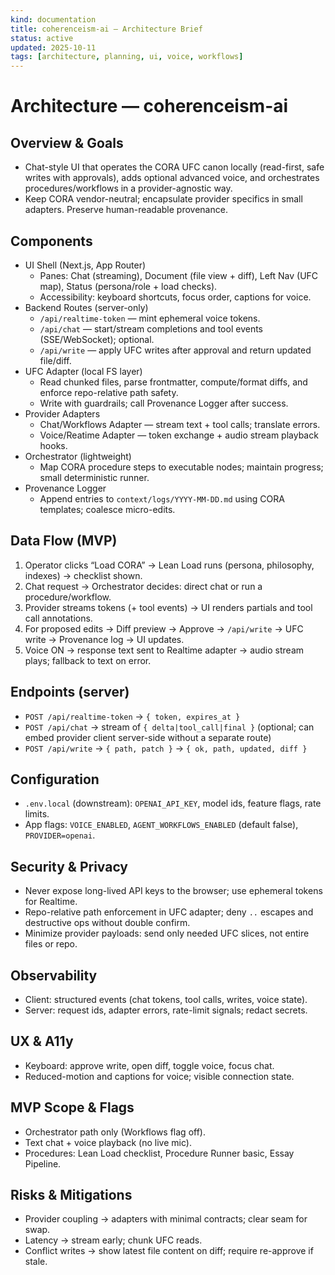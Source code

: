 ```yaml
---
kind: documentation
title: coherenceism-ai — Architecture Brief
status: active
updated: 2025-10-11
tags: [architecture, planning, ui, voice, workflows]
---
```


# Architecture — coherenceism-ai

## Overview & Goals
- Chat-style UI that operates the CORA UFC canon locally (read-first, safe writes with approvals), adds optional advanced voice, and orchestrates procedures/workflows in a provider-agnostic way.
- Keep CORA vendor-neutral; encapsulate provider specifics in small adapters. Preserve human-readable provenance.

## Components
- UI Shell (Next.js, App Router)
  - Panes: Chat (streaming), Document (file view + diff), Left Nav (UFC map), Status (persona/role + load checks).
  - Accessibility: keyboard shortcuts, focus order, captions for voice.
- Backend Routes (server-only)
  - `/api/realtime-token` — mint ephemeral voice tokens.
  - `/api/chat` — start/stream completions and tool events (SSE/WebSocket); optional.
  - `/api/write` — apply UFC writes after approval and return updated file/diff.
- UFC Adapter (local FS layer)
  - Read chunked files, parse frontmatter, compute/format diffs, and enforce repo-relative path safety.
  - Write with guardrails; call Provenance Logger after success.
- Provider Adapters
  - Chat/Workflows Adapter — stream text + tool calls; translate errors.
  - Voice/Reatime Adapter — token exchange + audio stream playback hooks.
- Orchestrator (lightweight)
  - Map CORA procedure steps to executable nodes; maintain progress; small deterministic runner.
- Provenance Logger
  - Append entries to `context/logs/YYYY-MM-DD.md` using CORA templates; coalesce micro-edits.

## Data Flow (MVP)
1) Operator clicks “Load CORA” → Lean Load runs (persona, philosophy, indexes) → checklist shown.
2) Chat request → Orchestrator decides: direct chat or run a procedure/workflow.
3) Provider streams tokens (+ tool events) → UI renders partials and tool call annotations.
4) For proposed edits → Diff preview → Approve → `/api/write` → UFC write → Provenance log → UI updates.
5) Voice ON → response text sent to Realtime adapter → audio stream plays; fallback to text on error.

## Endpoints (server)
- `POST /api/realtime-token` → `{ token, expires_at }`
- `POST /api/chat` → stream of `{ delta|tool_call|final }` (optional; can embed provider client server-side without a separate route)
- `POST /api/write` → `{ path, patch }` → `{ ok, path, updated, diff }`

## Configuration
- `.env.local` (downstream): `OPENAI_API_KEY`, model ids, feature flags, rate limits.
- App flags: `VOICE_ENABLED`, `AGENT_WORKFLOWS_ENABLED` (default false), `PROVIDER=openai`.

## Security & Privacy
- Never expose long-lived API keys to the browser; use ephemeral tokens for Realtime.
- Repo-relative path enforcement in UFC adapter; deny `..` escapes and destructive ops without double confirm.
- Minimize provider payloads: send only needed UFC slices, not entire files or repo.

## Observability
- Client: structured events (chat tokens, tool calls, writes, voice state).
- Server: request ids, adapter errors, rate-limit signals; redact secrets.

## UX & A11y
- Keyboard: approve write, open diff, toggle voice, focus chat.
- Reduced-motion and captions for voice; visible connection state.

## MVP Scope & Flags
- Orchestrator path only (Workflows flag off).
- Text chat + voice playback (no live mic).
- Procedures: Lean Load checklist, Procedure Runner basic, Essay Pipeline.

## Risks & Mitigations
- Provider coupling → adapters with minimal contracts; clear seam for swap.
- Latency → stream early; chunk UFC reads.
- Conflict writes → show latest file content on diff; require re-approve if stale.

